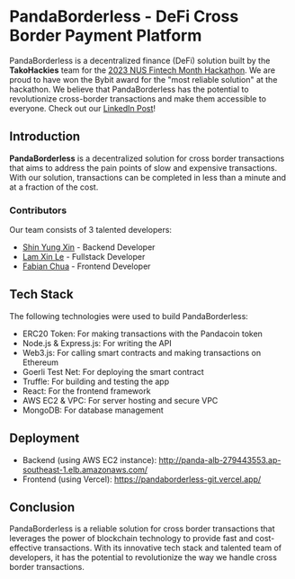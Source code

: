 
# PandaBorderless - DeFi Cross Border Payment Platform
PandaBorderless is a decentralized finance (DeFi) solution built by the **TakoHackies** team for the [2023 NUS Fintech Month Hackathon](https://nus-ftm-ideation-hackathon.devpost.com/?ref_feature=challenge&ref_medium=discover). We are proud to have won the Bybit award for the "most reliable solution" at the hackathon. We believe that PandaBorderless has the potential to revolutionize cross-border transactions and make them accessible to everyone. Check out our [LinkedIn Post](https://www.linkedin.com/posts/xin-le-lam_blockchain-fintech-hackathon-activity-7026071769753026561-gnS8?utm_source=share&utm_medium=member_desktop)!

## Introduction
**PandaBorderless** is a decentralized solution for cross border transactions that aims to address the pain points of slow and expensive transactions. With our solution, transactions can be completed in less than a minute and at a fraction of the cost.

### Contributors
Our team consists of 3 talented developers:  
- [Shin Yung Xin](https://github.com/yungxinkawaii) - Backend Developer  
- [Lam Xin Le](https://github.com/xinle1030) - Fullstack Developer  
- [Fabian Chua](https://github.com/fabianchua6) - Frontend Developer  

## Tech Stack
The following technologies were used to build PandaBorderless:  
- ERC20 Token: For making transactions with the Pandacoin token  
- Node.js & Express.js: For writing the API  
- Web3.js: For calling smart contracts and making transactions on Ethereum  
- Goerli Test Net: For deploying the smart contract  
- Truffle: For building and testing the app  
- React: For the frontend framework  
- AWS EC2 & VPC: For server hosting and secure VPC  
- MongoDB: For database management  

## Deployment
- Backend (using AWS EC2 instance): http://panda-alb-279443553.ap-southeast-1.elb.amazonaws.com/
- Frontend (using Vercel): https://pandaborderless-git.vercel.app/

## Conclusion
PandaBorderless is a reliable solution for cross border transactions that leverages the power of blockchain technology to provide fast and cost-effective transactions. With its innovative tech stack and talented team of developers, it has the potential to revolutionize the way we handle cross border transactions.

